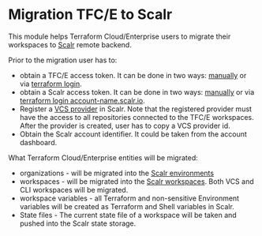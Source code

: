 Migration TFC/E to Scalr
========================

This module helps Terraform Cloud/Enterprise users to migrate their workspaces to [Scalr](https://scalr.com) remote backend.

Prior to the migration user has to:

* obtain a TFC/E access token. It can be done in two ways: [manually](https://app.terraform.io/app/settings/tokens) or via [terraform login](https://www.terraform.io/cli/commands/login).
* obtain a Scalr access token. It can be done in two ways: [manually](https://scalr.io/app/settings/tokens) or via [terraform login account-name.scalr.io](https://www.terraform.io/cli/commands/login).
* Register a [VCS provider](https://docs.scalr.com/en/latest/vcs_providers.html) in Scalr. Note that the registered provider must have the access to all repositories connected to the TFC/E workspaces. After the provider is created, user has to copy a VCS provider id.
* Obtain the Scalr account identifier. It could be taken from the account dashboard.

What Terraform Cloud/Enterprise entities will be migrated:

* organizations - will be migrated into the [Scalr environments](https://docs.scalr.com/en/latest/hierarchy.html#environments)
* workspaces - will be migrated into the [Scalr workspaces](https://docs.scalr.com/en/latest/workspaces.html). Both VCS and CLI workspaces will be migrated. 
* workspace variables - all Terraform and non-sensitive Environment variables will be created as Terraform and Shell variables in Scalr.
* State files - The current state file of a workspace will be taken and pushed into the Scalr state storage.
